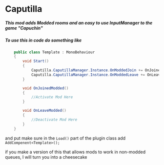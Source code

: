 # Caputilla

##### This mod adds Modded rooms and an easy to use InputManager to the game "Capuchin"


##### To use this in code do something like 
```C#
    public class Template : MonoBehaviour
    {
        void Start()
        {
            Caputilla.CaputillaManager.Instance.OnModdedJoin += OnJoinedModded;
            Caputilla.CaputillaManager.Instance.OnModdedLeave += OnLeaveModded;
        }

        void OnJoinedModded()
        {
            //Activate Mod Here
        }

        void OnLeaveModded()
        {
            //Deactivate Mod Here
        }
    }
```
and put make sure in the `Load()` part of the plugin class add `AddCompenent<Template>();`

if you make a version of this that allows mods to work in non-modded queues, I will turn you into a cheesecake

